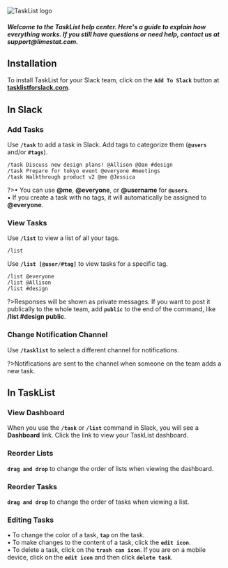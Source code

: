 ![TaskList logo](https://s3.amazonaws.com/tasklistguru/tasklist.png)

<h5>
Welcome to the TaskList help center. Here's a guide to explain how everything works. If you still have questions or need help, contact us at support@limestat.com.
</h5>

## Installation

To install TaskList for your Slack team, click on the **`Add To Slack`** button at **[tasklistforslack.com](https://tasklistforslack.com/)**.


## In Slack

### Add Tasks

Use **`/task`** to add a task in Slack. Add tags to categorize them (**`@users`** and/or **`#tags`**).

```examples
/task Discuss new design plans! @Allison @Dan #design
/task Prepare for tokyo event @everyone #meetings
/task Walkthrough product v2 @me @Jessica
```

?>&bull; You can use **@me**, **@everyone**, or **@username** for **`@users`**.<br />&bull; If you create a task with no tags, it will automatically be assigned to **@everyone**.

### View Tasks

Use **`/list`** to view a list of all your tags.

```examples
/list
```

Use **`/list [@user/#tag]`** to view tasks for a specific tag.

```examples
/list @everyone
/list @Allison
/list #design
```

?>Responses will be shown as private messages. If you want to post it publically to the whole team, add **`public`** to the end of the command, like **/list #design public**.

### Change Notification Channel

Use **`/tasklist`** to select a different channel for notifications.

?>Notifications are sent to the channel when someone on the team adds a new task.

## In TaskList

### View Dashboard

When you use the **`/task`** or **`/list`** command in Slack, you will see a **Dashboard** link. Click the link to view your TaskList dashboard.

### Reorder Lists

**`drag and drop`** to change the order of lists when viewing the dashboard.

### Reorder Tasks

**`drag and drop`** to change the order of tasks when viewing a list.

### Editing Tasks

&bull; To change the color of a task, **`tap`** on the task.<br />&bull; To make changes to the content of a task, click the **`edit icon`**.<br />&bull; To delete a task, click on the **`trash can icon`**. If you are on a mobile device, click on the **`edit icon`** and then click **`delete task`**.


